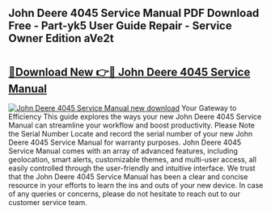 ## John Deere 4045 Service Manual PDF Download Free - Part-yk5 User Guide Repair - Service Owner Edition aVe2t

# <h2><a href="http://bc96034.oget.top/?id=John+Deere+4045+Service+Manual">🔗Download New 👉🔴 John Deere 4045 Service Manual</a></h2>

[![John Deere 4045 Service Manual new download](https://i.imgur.com/5g1atiW.png)](http://bc96034.oget.top/?id=John+Deere+4045+Service+Manual)
Your Gateway to Efficiency This guide explores the ways your new John Deere 4045 Service Manual can streamline your workflow and boost productivity. Please Note the Serial Number Locate and record the serial number of your new John Deere 4045 Service Manual for warranty purposes. John Deere 4045 Service Manual comes with an array of advanced features, including geolocation, smart alerts, customizable themes, and multi-user access, all easily controlled through the user-friendly and intuitive interface. We trust that the John Deere 4045 Service Manual has been a clear and concise resource in your efforts to learn the ins and outs of your new device. In case of any queries or concerns, please do not hesitate to reach out to our customer service team.
